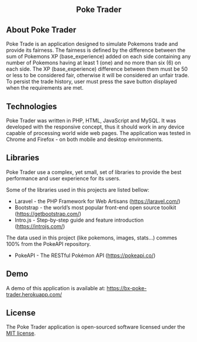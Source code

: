 ## <h2 align="center">Poke Trader</h2>


## About Poke Trader

Poke Trade is an application designed to simulate Pokemons trade and provide its fairness. The fairness is defined by the
difference between the sum of Pokemons XP (base_experience) added on each side containing any number of Pokemons having at least
1 (one) and no more than six (6) on each side. The XP (base_experience) difference between them must be 50 or less to be considered fair,
otherwise it will be considered an unfair trade. To persist the trade history, user must press the save button displayed when the requirements are met.


## Technologies

Poke Trader was written in PHP, HTML, JavaScript and  MySQL. It was developed with the responsive concept, thus it should work in any device
capable of processing world wide web pages. The application was tested in Chrome and Firefox - on both mobile and desktop environments.


## Libraries

Poke Trader use a complex, yet small, set of libraries to provide the best performance and user experience for its users.

Some of the libraries used in this projects are listed bellow:

* Laravel - the PHP Framework for Web Artisans (https://laravel.com/)
* Bootstrap - the world’s most popular front-end open source toolkit (https://getbootstrap.com/)
* Intro.js - Step-by-step guide and feature introduction (https://introjs.com/)

The data used in this project (like pokemons, images, stats...) commes 100% from the PokeAPI repository.
* PokeAPI - The RESTful Pokémon API (https://pokeapi.co/)

## Demo

A demo of this application is available at: https://bx-poke-trader.herokuapp.com/

## License

The Poke Trader application is open-sourced software licensed under the [MIT license](https://opensource.org/licenses/MIT).
